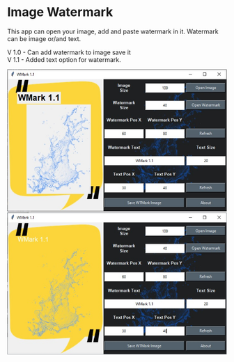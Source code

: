 # Image Watermark
This app can open your image, add and paste watermark in it. Watermark can be image or/and text.

V 1.0 - Can add watermark to image save it<br>
V 1.1 - Added text option for watermark.

![Alt before](/images/before.jpg?raw=true "Before")
![Alt after](/images/after.jpg?raw=true "After")
